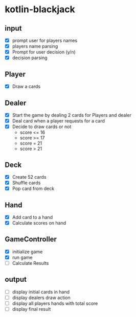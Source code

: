 # kotlin-blackjack

## input

- [x] prompt user for players names
- [x] players name parsing
- [x] Prompt for user decision (y/n)
- [x] decision parsing 

## Player

- [x] Draw a cards

## Dealer

- [x] Start the game by dealing 2 cards for Players and dealer
- [x] Deal card when a player requests for a card
- [x] Decide to draw cards or not
    - score <= 16
    - score >= 17
    - score = 21
    - score > 21

## Deck

- [x] Create 52 cards
- [x] Shuffle cards
- [x] Pop card from deck

## Hand

- [x] Add card to a hand
- [x] Calculate scores on hand

## GameController

- [x] initialize game
- [x] run game
- [ ] Calculate Results

## output

- [ ] display initial cards in hand
- [ ] display dealers draw action
- [ ] display all players hands with total score
- [ ] display final result 
